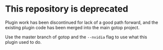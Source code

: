 This repository is deprecated
=============================

Plugin work has been discontinued for lack of a good path forward, and the
existing plugin code has been merged into the main gotop project.

Use the master branch of gotop and the `--nvidia` flag to use what this plugin
used to do.
